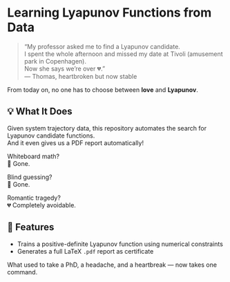 # Learning Lyapunov Functions from Data

> “My professor asked me to find a Lyapunov candidate.  
> I spent the whole afternoon and missed my date at Tivoli (amusement park in Copenhagen).  
> Now she says we’re over 💔.”  
> — Thomas, heartbroken but now stable

From today on, no one has to choose between **love** and **Lyapunov**.


## 💡 What It Does


Given system trajectory data, this repository automates the search for Lyapunov candidate functions.  
And it even gives us a PDF report automatically!

Whiteboard math?  
🧼 Gone.

Blind guessing?  
🎯 Gone.

Romantic tragedy?  
💔 Completely avoidable.

## 🧠 Features

- Trains a positive-definite Lyapunov function using numerical constraints
- Generates a full LaTeX `.pdf` report as certificate

What used to take a PhD, a headache, and a heartbreak — now takes one command.
